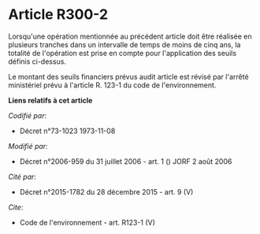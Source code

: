 # Article R300-2

Lorsqu'une opération mentionnée au précédent article doit être réalisée en plusieurs tranches dans un intervalle de temps de
moins de cinq ans, la totalité de l'opération est prise en compte pour l'application des seuils définis ci-dessus. 

Le montant des seuils financiers prévus audit article est révisé par l'arrêté ministériel prévu à l'article R. 123-1 du code
de l'environnement.

**Liens relatifs à cet article**

_Codifié par_:

  - Décret n°73-1023 1973-11-08

_Modifié par_:

  - Décret n°2006-959 du 31 juillet 2006 - art. 1 () JORF 2 août 2006

_Cité par_:

  - Décret n°2015-1782 du 28 décembre 2015 - art. 9 (V)

_Cite_:

  - Code de l'environnement - art. R123-1 (V)
